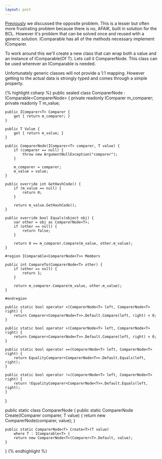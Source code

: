 ```yaml
---
layout: post
---
```

[Previously](http://blogs.msdn.com/jaredpar/archive/2008/04/02/have-a-icomparable-of-t-but-need-an-icomparer-of-t.aspx) we discussed the opposite problem. This is a lesser but often more frustrating problem because there is no, AFAIK, built in solution for the BCL. However it's problem that can be solved once and reused with a generic solution. IComparable<T> has all of the methods necessary implement IComparer<T>.

To work around this we'll create a new class that can wrap both a value and an instance of IComparable(Of T). Lets call it ComparerNode<T>. This class can be used wherever an IComparable<T> is needed.

Unfortunately generic classes will not provide a 1:1 mapping. However getting to the actual data is strongly typed and comes through a simple property.  
    
{% highlight csharp %}
public sealed class ComparerNode<T> : IComparable<ComparerNode<T>> {
    private readonly IComparer<T> m_comparer;
    private readonly T m_value;

    public IComparer<T> Comparer {
        get { return m_comparer; }
    }

    public T Value {
        get { return m_value; }
    }

    public ComparerNode(IComparer<T> comparer, T value) {
        if (comparer == null) {
            throw new ArgumentNullException("comparer");
        }

        m_comparer = comparer;
        m_value = value;
    }

    public override int GetHashCode() {
        if (m_value == null) {
            return 0;
        }

        return m_value.GetHashCode();
    }

    public override bool Equals(object obj) {
        var other = obj as ComparerNode<T>;
        if (other == null) {
            return false;
        }

        return 0 == m_comparer.Compare(m_value, other.m_value);
    }

    #region IComparable<ComparerNode<T>> Members

    public int CompareTo(ComparerNode<T> other) {
        if (other == null) {
            return 1;
        }

        return m_comparer.Compare(m_value, other.m_value);
    }

    #endregion

    public static bool operator <(ComparerNode<T> left, ComparerNode<T> right) {
        return Comparer<ComparerNode<T>>.Default.Compare(left, right) < 0;
    }

    public static bool operator >(ComparerNode<T> left, ComparerNode<T> right) {
        return Comparer<ComparerNode<T>>.Default.Compare(left, right) > 0;
    }

    public static bool operator ==(ComparerNode<T> left, ComparerNode<T> right) {
        return EqualityComparer<ComparerNode<T>>.Default.Equals(left, right);
    }

    public static bool operator !=(ComparerNode<T> left, ComparerNode<T> right) {
        return !EqualityComparer<ComparerNode<T>>.Default.Equals(left, right);
    }
}

public static class ComparerNode {
    public static ComparerNode<T> Create<T>(IComparer<T> comparer, T value) {
        return new ComparerNode<T>(comparer, value);
    }

    public static ComparerNode<T> Create<T>(T value)
        where T : IComparable<T> {
        return new ComparerNode<T>(Comparer<T>.Default, value);
    }
}
{% endhighlight %}

